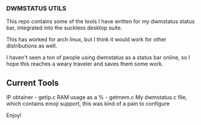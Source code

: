 ### DWMSTATUS UTILS
This repo contains some of the tools I have written for my dwmstatus status bar, integrated into the suckless desktop suite.

This has worked for arch linux, but I think it would work for other distributions as well.

I haven't seen a ton of people using dwmstatus as a status bar online, so I hope this reaches a weary traveler and saves them some work.

## Current Tools
IP obtainer - getip.c
RAM usage as a % - getmem.c 
My dwmstatus.c file, which contains emoji support, this was kind of a pain to configure

Enjoy!
